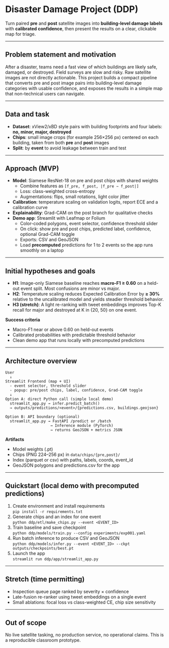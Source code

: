 # Disaster Damage Project (DDP)

Turn paired **pre** and **post** satellite images into **building-level damage labels** with **calibrated confidence**, then present the results on a clear, clickable map for triage.

---

## Problem statement and motivation
After a disaster, teams need a fast view of which buildings are likely safe, damaged, or destroyed. Field surveys are slow and risky. Raw satellite images are not directly actionable. This project builds a compact pipeline that converts pre and post image pairs into building-level damage categories with usable confidence, and exposes the results in a simple map that non-technical users can navigate.

---

## Data and task
- **Dataset**: xView2/xBD style pairs with building footprints and four labels: **no, minor, major, destroyed**  
- **Chips**: small image crops (for example 256×256 px) centered on each building, taken from both **pre** and **post** images  
- **Split**: by **event** to avoid leakage between train and test

---

## Approach (MVP)
- **Model**: Siamese ResNet-18 on pre and post chips with shared weights  
  - Combine features as `[f_pre, f_post, |f_pre − f_post|]`  
  - Loss: class-weighted cross-entropy  
  - Augmentations: flips, small rotations, light color jitter  
- **Calibration**: temperature scaling on validation logits, report ECE and a calibration curve  
- **Explainability**: Grad-CAM on the post branch for qualitative checks  
- **Demo app**: Streamlit with Leafmap or Folium  
  - Color-coded polygons, event selector, confidence threshold slider  
  - On click: show pre and post chips, predicted label, confidence, optional Grad-CAM toggle  
  - Exports: CSV and GeoJSON  
  - Load **precomputed** predictions for 1 to 2 events so the app runs smoothly on a laptop

---

## Initial hypotheses and goals
- **H1**: Image-only Siamese baseline reaches **macro-F1 ≥ 0.60** on a held-out event split. Most confusions are minor vs major.  
- **H2**: Temperature scaling reduces Expected Calibration Error by **≥ 30%** relative to the uncalibrated model and yields steadier threshold behavior.  
- **H3 (stretch)**: A light re-ranking with tweet embeddings improves Top-K recall for major and destroyed at K in {20, 50} on one event.

**Success criteria**
- Macro-F1 near or above 0.60 on held-out events  
- Calibrated probabilities with predictable threshold behavior  
- Clean demo app that runs locally with precomputed predictions

---

## Architecture overview

    User
      ↓
    Streamlit Frontend (map + UI)
      - event selector, threshold slider
      - popup: pre/post chips, label, confidence, Grad-CAM toggle
      ↓
    Option A: direct Python call (simple local demo)
      streamlit_app.py → infer.predict_batch()
      → outputs/predictions/<event>/{predictions.csv, buildings.geojson}
    
    Option B: API boundary (optional)
      streamlit_app.py → FastAPI /predict or /batch
                        → Inference module (PyTorch)
                        → returns GeoJSON + metrics JSON

**Artifacts**
- Model weights (.pt)  
- Chips (PNG 224–256 px) in `data/chips/{pre,post}/`  
- Index (parquet or csv) with paths, labels, coords, event_id  
- GeoJSON polygons and predictions.csv for the app

---


## Quickstart (local demo with precomputed predictions)
1. Create environment and install requirements  
   `pip install -r requirements.txt`
2. Generate chips and an index for one event  
   `python ddp/etl/make_chips.py --event <EVENT_ID>`
3. Train baseline and save checkpoint  
   `python ddp/models/train.py --config experiments/exp001.yaml`
4. Run batch inference to produce CSV and GeoJSON  
   `python ddp/models/infer.py --event <EVENT_ID> --ckpt outputs/checkpoints/best.pt`
5. Launch the app  
   `streamlit run ddp/app/streamlit_app.py`

---

## Stretch (time permitting)
- Inspection queue page ranked by severity × confidence  
- Late-fusion re-ranker using tweet embeddings on a single event  
- Small ablations: focal loss vs class-weighted CE, chip size sensitivity

---

## Out of scope
No live satellite tasking, no production service, no operational claims. This is a reproducible classroom prototype.
